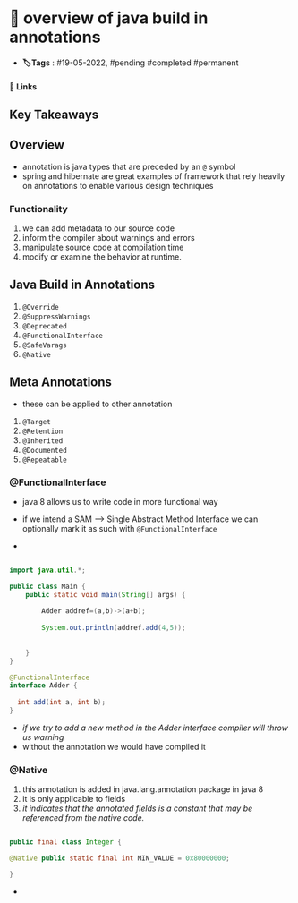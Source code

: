 # 📑 overview of java build in annotations

- **🏷️Tags** : #19-05-2022,  #pending #completed #permanent

#### 🔗 Links


## Key Takeaways

## Overview
- annotation is java types that are preceded by an `@` symbol
- spring and hibernate are great examples of framework that rely heavily on annotations to enable various design techniques


### Functionality
1. we can add metadata to our source code 
2. inform the compiler about warnings and errors 
3. manipulate source code at compilation time 
4. modify or examine the behavior at runtime.


## Java Build in Annotations
1. `@Override`
2. `@SuppressWarnings`
3. `@Deprecated`
4. `@FunctionalInterface`
5. `@SafeVarags`
6. `@Native`



## Meta Annotations
- these can be applied to other annotation
1. `@Target`
2. `@Retention`
3. `@Inherited`
4. `@Documented`
5. `@Repeatable`









### @FunctionalInterface
- java 8 allows us to write code in more functional way
- if we intend a SAM --> Single Abstract Method Interface we can optionally mark it as such with `@FunctionalInterface`

- 
```java

import java.util.*;

public class Main {
    public static void main(String[] args) {
        
        Adder addref=(a,b)->(a+b);
        
        System.out.println(addref.add(4,5));
        
        
    }
}

@FunctionalInterface
interface Adder {
  
  int add(int a, int b);
}

```

- *if we try to add a new method in the Adder interface compiler will throw us warning*
- without the annotation we would have compiled it 

### @Native 
1. this annotation is added in java.lang.annotation package in java 8
2. it is only applicable to fields
3. *it indicates that the annotated fields is a constant that may be referenced from the native code.*

```java

public final class Integer { 

@Native public static final int MIN_VALUE = 0x80000000; 

}

```



- 














